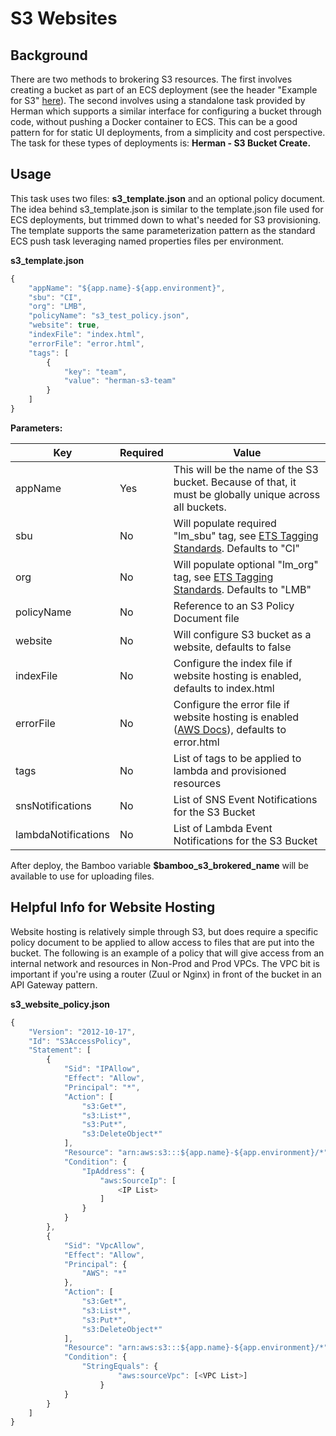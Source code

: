 # S3 Websites

## <span class="underline">Background</span>

There are two methods to brokering S3 resources. The first involves
creating a bucket as part of an ECS deployment (see the header "Example
for S3"
[here](https://forge.lmig.com/wiki/pages/viewpage.action?pageId=78055744#s3Example)).
The second involves using a standalone task provided by Herman which
supports a similar interface for configuring a bucket through code,
without pushing a Docker container to ECS. This can be a good pattern
for for static UI deployments, from a simplicity and cost perspective.
The task for these types of deployments is: **Herman - S3 Bucket
Create.**

## <span class="underline">Usage</span>

This task uses two files: **s3\_template.json** and an optional policy
document. The idea behind s3\_template.json is similar to the
template.json file used for ECS deployments, but trimmed down to what's
needed for S3 provisioning. The template supports the same
parameterization pattern as the standard ECS push task leveraging named
properties files per environment.

**s3\_template.json**

``` js
{
    "appName": "${app.name}-${app.environment}",
    "sbu": "CI",
    "org": "LMB",
    "policyName": "s3_test_policy.json",
    "website": true,
    "indexFile": "index.html",
    "errorFile": "error.html",
    "tags": [
        {
            "key": "team",
            "value": "herman-s3-team"
        }
    ]
}
```

  

**Parameters:**

| Key        | Required | Value                                                                                                                                                                  |
|------------|----------|------------------------------------------------------------------------------------------------------------------------------------------------------------------------|
| appName    | Yes      | This will be the name of the S3 bucket. Because of that, it must be globally unique across all buckets.                                                                |
| sbu        | No       | Will populate required "lm\_sbu" tag, see [ETS Tagging Standards](https://forge.lmig.com/wiki/display/ETSPC/AWS+Resource+Tagging+Standards). Defaults to "CI"          |
| org        | No       | Will populate optional "lm\_org" tag, see [ETS Tagging Standards](https://forge.lmig.com/wiki/display/ETSPC/AWS+Resource+Tagging+Standards). Defaults to "LMB"         |
| policyName | No       | Reference to an S3 Policy Document file                                                                                                                                |
| website    | No       | Will configure S3 bucket as a website, defaults to false                                                                                                               |
| indexFile  | No       | Configure the index file if website hosting is enabled, defaults to index.html                                                                                         |
| errorFile  | No       | Configure the error file if website hosting is enabled ([AWS Docs](http://docs.aws.amazon.com/AmazonS3/latest/dev/CustomErrorDocSupport.html)), defaults to error.html |
| tags       | No       | List of tags to be applied to lambda and provisioned resources                                                                                                         |
| snsNotifications | No | List of SNS Event Notifications for the S3 Bucket |
| lambdaNotifications | No | List of Lambda Event Notifications for the S3 Bucket |

  

After deploy, the Bamboo variable **$bamboo\_s3\_brokered\_name** will
be available to use for uploading files.

## <span class="underline">Helpful Info for Website Hosting</span>

Website hosting is relatively simple through S3, but does require a
specific policy document to be applied to allow access to files that are
put into the bucket. The following is an example of a policy that will
give access from an internal network and resources in Non-Prod and Prod VPCs. 
The VPC bit is important if you're using a router (Zuul or Nginx) in front of the 
bucket in an API Gateway pattern.


**s3\_website\_policy.json**

``` js
{
    "Version": "2012-10-17",
    "Id": "S3AccessPolicy",
    "Statement": [
        {
            "Sid": "IPAllow",
            "Effect": "Allow",
            "Principal": "*",
            "Action": [
                "s3:Get*",
                "s3:List*",
                "s3:Put*",
                "s3:DeleteObject*"
            ],
            "Resource": "arn:aws:s3:::${app.name}-${app.environment}/*",
            "Condition": {
                "IpAddress": {
                    "aws:SourceIp": [
                        <IP List>
                    ]
                }
            }
        },
        {
            "Sid": "VpcAllow",
            "Effect": "Allow",
            "Principal": {
                "AWS": "*"
            },
            "Action": [
                "s3:Get*",
                "s3:List*",
                "s3:Put*",
                "s3:DeleteObject*"
            ],
            "Resource": "arn:aws:s3:::${app.name}-${app.environment}/*",
            "Condition": {
                "StringEquals": {
                        "aws:sourceVpc": [<VPC List>]
                    }
            }
        }
    ]
}
```
